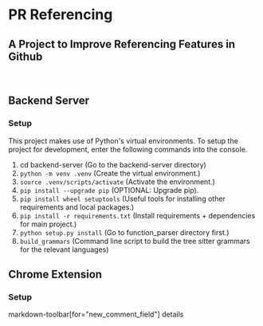 # **PR Referencing**
## A Project to Improve Referencing Features in Github
<br>

## **Backend Server**

### **Setup**
This project makes use of Python's virtual environments. To setup the project for development, enter the following commands into the console.

1. cd backend-server (Go to the backend-server directory)
1. `python -m venv .venv` (Create the virtual environment.)
1. `source .venv/scripts/activate` (Activate the environment.)
1. `pip install --upgrade pip` (OPTIONAL: Upgrade pip).
1. `pip install wheel setuptools` (Useful tools for installing other requirements and local packages.)
1. `pip install -r requirements.txt` (Install requirements + dependencies for main project.)
1. `python setup.py install` (Go to function_parser directory first.)
1. `build_grammars` (Command line script to build the tree sitter grammars for the relevant languages)

## **Chrome Extension**

### **Setup**
markdown-toolbar[for="new_comment_field"] details 